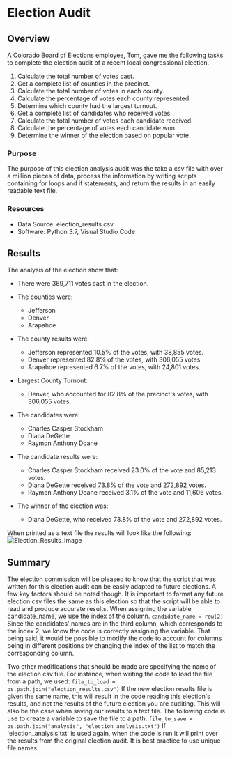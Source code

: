# Election Audit

## Overview
A Colorado Board of Elections employee, Tom, gave me the following tasks to complete the election audit of a recent local congressional election. 

1. Calculate the total number of votes cast.
2. Get a complete list of counties in the precinct.
3. Calculate the total number of votes in each county.
4. Calculate the percentage of votes each county represented.
5. Determine which county had the largest turnout.
6. Get a complete list of candidates who received votes.
7. Calculate the total number of votes each candidate received.
8. Calculate the percentage of votes each candidate won.
9. Determine the winner of the election based on popular vote. 

### Purpose
The purpose of this election analysis audit was the take a csv file with over a million pieces of data, process the information by writing scripts containing for loops and if statements, and return the results in an easily readable text file.

### Resources
- Data Source: election_results.csv
- Software: Python 3.7, Visual Studio Code

## Results
The analysis of the election show that:
- There were 369,711 votes cast in the election.

- The counties were:
  - Jefferson
  - Denver
  - Arapahoe
 
- The county results were:
  - Jefferson represented 10.5% of the votes, with 38,855 votes.
  - Denver represented 82.8% of the votes, with 306,055 votes.
  - Arapahoe represented 6.7% of the votes, with 24,801 votes.
 
- Largest County Turnout:
  - Denver, who accounted for 82.8% of the precinct's votes, with 306,055 votes.

- The candidates were:
  - Charles Casper Stockham
  - Diana DeGette
  - Raymon Anthony Doane

- The candidate results were:
  - Charles Casper Stockham received 23.0% of the vote and 85,213 votes.
  - Diana DeGette received 73.8% of the vote and 272,892 votes.
  - Raymon Anthony Doane received 3.1% of the vote and 11,606 votes.

- The winner of the election was:
  - Diana DeGette, who received 73.8% of the vote and 272,892 votes.

When printed as a text file the results will look like the following:
![Election_Results_Image](https://user-images.githubusercontent.com/109091887/185178775-307c094f-8869-4ebc-a9cc-8a00996256a0.PNG)

## Summary
The election commission will be pleased to know that the script that was written for this election audit can be easily adapted to future elections. A few key factors should be noted though. It is important to format any future election csv files the same as this election so that the script will be able to read and produce accurate results. When assigning the variable candidate_name, we use the index of the column. `candidate_name = row[2]` Since the candidates' names are in the third column, which corresponds to the index 2, we know the code is correctly assigning the variable. That being said, it would be possible to modify the code to account for columns being in different positions by changing the index of the list to match the corresponding column. 

Two other modifications that should be made are specifying the name of the election csv file. For instance, when writing the code to load the file from a path, we used:
`file_to_load = os.path.join("election_results.csv")`
If the new election results file is given the same name, this will result in the code reading this election's results, and not the results of the future election you are auditing. This will also be the case when saving our results to a text file. The following code is use to create a variable to save the file to a path: `file_to_save = os.path.join("analysis", "election_analysis.txt")`
If 'election_analysis.txt' is used again, when the code is run it will print over the results from the original election audit. It is best practice to use unique file names.
